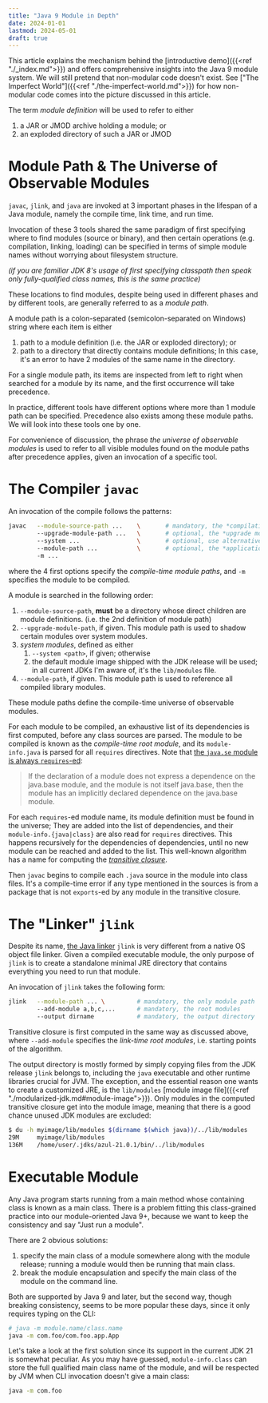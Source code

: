 ```yaml
---
title: "Java 9 Module in Depth"
date: 2024-01-01
lastmod: 2024-05-01
draft: true
---
```


This article explains the mechanism behind the [introductive demo]({{<ref "./_index.md">}}) and offers comprehensive insights into the Java 9 module system.
We will still pretend that non-modular code doesn't exist.
See ["The Imperfect World"]({{<ref "./the-imperfect-world.md">}}) for how non-modular code comes into the picture discussed in this article.

The term *module definition* will be used to refer to either
1. a JAR or JMOD archive holding a module; or
2. an exploded directory of such a JAR or JMOD

Module Path & The Universe of Observable Modules
============

`javac`, `jlink`, and `java` are invoked at 3 important phases in the lifespan of a Java module, namely the compile time, link time, and run time.

Invocation of these 3 tools shared the same paradigm of first specifying where to find modules (source or binary), and then certain operations (e.g. compilation, linking, loading) can be specified in terms of simple module names without worrying about filesystem structure.

*(if you are familiar JDK 8's usage of first specifying classpath then speak only fully-qualified class names, this is the same practice)*

These locations to find modules, despite being used in different phases and by different tools, are generally referred to as a *module path*.

A module path is a colon-separated (semicolon-separated on Windows) string where each item is either
1. path to a module definition (i.e. the JAR or exploded directory); or
2. path to a directory that directly contains module definitions; In this case, it's an error to have 2 modules of the same name in the directory.

For a single module path, its items are inspected from left to right when searched for a module by its name,
and the first occurrence will take precedence.

In practice, different tools have different options where more than 1 module path can be specified.
Precedence also exists among these module paths. We will look into these tools one by one.

For convenience of discussion, the phrase *the universe of observable modules* is used to refer to 
all visible modules found on the module paths after precedence applies, given an invocation of a specific tool.

The Compiler `javac`
============

An invocation of the compile follows the patterns:

```sh
javac   --module-source-path ...    \       # mandatory, the *compilation module path*
        --upgrade-module-path ...   \       # optional, the *upgrade module path*
        --system ...                \       # optional, use alternative system module image
        --module-path ...           \       # optional, the *application module path*
        -m ...
```

where the 4 first options specify the *compile-time module paths*, and `-m` specifies the module to be compiled.

A module is searched in the following order:
1. `--module-source-path`, **must** be a directory whose direct children are module definitions. (i.e. the 2nd definition of module path)
2. `--upgrade-module-path`, if given. This module path is used to shadow certain modules over system modules.
3. *system modules*, defined as either
    1. `--system <path>`, if given; otherwise
    2. the default module image shipped with the JDK release will be used; in all current JDKs I'm aware of, it's the `lib/modules` file.
4. `--module-path`, if given. This module path is used to reference all compiled library modules.

These module paths define the compile-time universe of observable modules.

For each module to be compiled, an exhaustive list of its dependencies is first computed, before any class sources are parsed. The module to be compiled is known as the *compile-time root module*, and its `module-info.java` is parsed for all `requires` directives. Note that [the `java.se` module is always `requires`-ed](https://docs.oracle.com/javase/specs/jls/se21/html/jls-7.html#jls-7.7.1):

> If the declaration of a module does not express a dependence on the java.base module, and the module is not itself java.base, then the module has an implicitly declared dependence on the java.base module.

For each `requires`-ed module name, its module definition must be found in the universe; They are added into the list of dependencies, and their `module-info.{java|class}` are also read for `requires` directives. This happens recursively for the dependencies of dependencies, until no new module can be reached and added to the list. This well-known algorithm has a name for computing the [*transitive closure*](https://en.wikipedia.org/wiki/Transitive_closure).

Then `javac` begins to compile each `.java` source in the module into class files.
It's a compile-time error if any type mentioned in the sources is from a package that is not `exports`-ed by any module in the transitive closure.

The "Linker" `jlink`
==============

Despite its name, [the Java linker](https://openjdk.org/jeps/282) `jlink` is very different from a native OS object file linker. Given a compiled executable module, the only purpose of `jlink` is to create a standalone minimal JRE directory that contains everything you need to run that module.

An invocation of `jlink` takes the following form:

```sh
jlink   --module-path ... \         # mandatory, the only module path
        --add-module a,b,c,...      # mandatory, the root modules
        --output dirname            # mandatory, the output directory
```

Transitive closure is first computed in the same way as discussed above, where
`--add-module` specifies the *link-time root modules*, i.e. starting points of the algorithm.

The output directory is mostly formed by simply copying files from the JDK release `jlink` belongs to,
including the `java` executable and other runtime libraries crucial for JVM. The exception, and the
essential reason one wants to create a customized JRE, is the `lib/modules` [module image file]({{<ref "./modularized-jdk.md#module-image">}}). Only modules in the computed transitive closure get into the module image,
meaning that there is a good chance unused JDK modules are excluded:

```sh
$ du -h myimage/lib/modules $(dirname $(which java))/../lib/modules
29M	    myimage/lib/modules
136M	/home/user/.jdks/azul-21.0.1/bin/../lib/modules
```

Executable Module
=============

Any Java program starts running from a main method whose containing class is known as a main class.
There is a problem fitting this class-grained practice into our module-oriented Java 9+, because we want to keep the
consistency and say "Just run a module".

There are 2 obvious solutions:
1. specify the main class of a module somewhere along with the module release; running a module would then be running that main class. 
2. break the module encapsulation and specify the main class of the module on the command line.

Both are supported by Java 9 and later, but the second way, though breaking consistency, seems to be more popular these days, since it only requires typing on the CLI:

```sh
# java -m module.name/class.name
java -m com.foo/com.foo.app.App
```

Let's take a look at the first solution since its support in the current JDK 21 is somewhat peculiar.
As you may have guessed, `module-info.class` can store the full qualified main class name of the module,
and will be respected by JVM when CLI invocation doesn't give a main class:

```sh
java -m com.foo
```

